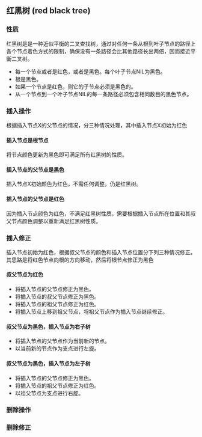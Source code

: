 ## 红黑树 (red black tree)

### 性质
红黑树是是一种近似平衡的二叉查找树，通过对任何一条从根到叶子节点的路径上各个节点着色方式的限制，确保没有一条路径会比其他路径长出两倍，因而接近平衡二叉树。
* 每一个节点或者是红色，或者是黑色。每个叶子节点NIL为黑色。
* 根是黑色。
* 如果一个节点是红色，则它的子节点必须是黑色的。
* 从一个节点到一个叶子节点NIL的每一条路径必须包含相同数目的黑色节点。

### 插入操作
根据插入节点X的父节点的情况，分三种情况处理，其中插入节点X初始为红色
#### 插入节点是根节点
将节点颜色更新为黑色即可满足所有红黑树的性质。
#### 插入节点的父节点是黑色
插入节点X初始颜色为红色，不需任何调整，仍是红黑树。
#### 插入节点的父节点是红色
因为插入节点颜色为红色，不满足红黑树性质，需要根据插入节点所在位置和其叔父节点颜色调整以重新满足红黑树性质。

### 插入修正
插入节点初始为红色，根据叔父节点的颜色和插入节点位置分下列三种情况修正。其思路是将红色节点向根的方向移动，然后将根节点修正为黑色
#### 叔父节点为红色
* 将插入节点的父节点修正为黑色。
* 将插入节点的叔父节点修正为黑色。
* 将插入节点的祖父节点修正为红色。
* 将插入节点上移到祖父节点，将祖父节点作为插入节点继续修正。
#### 叔父节点为黑色，插入节点为右子树
* 将插入节点的父节点作为当前新的节点。
* 以当前新的节点作为支点进行左旋。
#### 叔父节点为黑色，插入节点为左子树
* 将插入节点的父节点修正为黑色。
* 将插入节点的祖父节点修正为红色。
* 以祖父节点为支点进行右旋。

### 删除操作

### 删除修正
